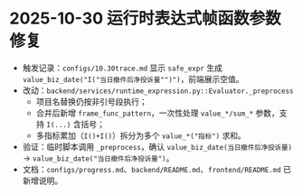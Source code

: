 # 2025-10-30 运行时表达式帧函数参数修复
- 触发记录：`configs/10.30trace.md` 显示 `safe_expr` 生成 `value_biz_date("I("当日撤件后净投诉量"")")`，前端展示空值。
- 改动：`backend/services/runtime_expression.py::Evaluator._preprocess`
  - 项目名替换仍按非引号段执行；
  - 合并后新增 `frame_func_pattern`，一次性处理 `value_*/sum_*` 参数，支持 `I(...)` 含括号；
  - 多指标累加（`I()+I()`）拆分为多个 `value_*("指标")` 求和。
- 验证：临时脚本调用 `_preprocess`，确认 `value_biz_date(当日撤件后净投诉量)` → `value_biz_date("当日撤件后净投诉量")`。
- 文档：`configs/progress.md`、`backend/README.md`、`frontend/README.md` 已新增说明。